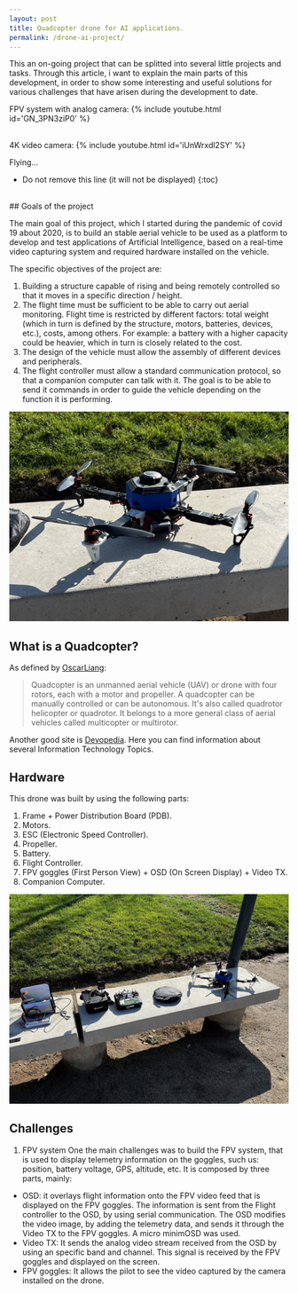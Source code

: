 ```yaml
---
layout: post
title: Quadcopter drone for AI applications.
permalink: /drone-ai-project/
---
```

This  an on-going project that can be splitted into several little projects and tasks. Through this article, i want to explain the main parts of this development, in order to show some interesting and useful solutions for various challenges that have arisen during the development to date.

FPV system with analog camera:
{% include youtube.html id='GN_3PN3ziP0' %}

<br/>
4K video camera:
{% include youtube.html id='iUnWrxdl2SY' %}

Flying...

<!-- Última actualización: {{ page.last_modified_at }} -->

<!--more-->
* Do not remove this line (it will not be displayed)
{:toc}
<!-- ##  Let's see it in action! -->
<!-- {% include youtube.html id='iUnWrxdl2SY' %} -->
<br />
##  Goals of the project

The main goal of this project, which I started during the pandemic of covid 19 about 2020, is to build an stable aerial vehicle to be used as a platform to develop and test applications of Artificial Intelligence, based on a real-time video capturing system and required hardware installed on the vehicle.

The specific objectives of the project are:
1. Building a structure capable of rising and being remotely controlled so that it moves in a specific direction / height.
2. The flight time must be sufficient to be able to carry out aerial monitoring. Flight time is restricted by different factors: total weight (which in turn is defined by the structure, motors, batteries, devices, etc.), costs, among others. For example: a battery with a higher capacity could be heavier, which in turn is closely related to the cost.
3. The design of the vehicle must allow the assembly of different devices and peripherals.
4. The flight controller must allow a standard communication protocol, so that a companion computer can talk with it. The goal is to be able to send it commands in order to guide the vehicle depending on the function it is performing.

![This is how I look like today :)](/assets/img/drone_AI/imagen_drone_vista_frontal.jpeg)

## What is a Quadcopter?
As defined by [OscarLiang][]:
>Quadcopter is an unmanned aerial vehicle (UAV) or drone with four rotors, each with a motor and propeller. A quadcopter can be manually controlled or can be autonomous. It's also called quadrotor helicopter or quadrotor. It belongs to a more general class of aerial vehicles called multicopter or multirotor.

Another good site is [Devopedia][]. Here you can find information about several Information Technology Topics.

[OscarLiang]: https://oscarliang.com/what-is-quadcopter/#:~:text=A%20quadcopter%20is%20a%20type,as%20surveillance%20and%20aerial%20photography.
[Devopedia]: https://devopedia.org/quadcopter

 
## Hardware
This drone was built by using the following parts:
<!-- 1. [Frame + Power Distribution Board (PDB).](#frame--power-distribution-board-pdb) -->
1. Frame + Power Distribution Board (PDB).
2. Motors.
3. ESC (Electronic Speed Controller).
4. Propeller.
5. Battery.
6. Flight Controller.
7. FPV goggles (First Person View) + OSD (On Screen Display) + Video TX.
8. Companion Computer.

![My main components](/assets/img/drone_AI/imagen_componentes_fpv.jpeg)


## Challenges
1. FPV system
One the main challenges was to build the FPV system, that is used to display telemetry information on the goggles, such us: position, battery voltage, GPS, altitude, etc. It is composed by three parts, mainly:
- OSD: it overlays flight information onto the FPV video feed that is displayed on the FPV goggles. The information is sent from the Flight controller to the OSD, by using serial communication. The OSD modifies the video image, by adding the telemetry data, and sends it through the Video TX to the FPV goggles. A micro minimOSD was used.
- Video TX: It sends the analog video stream received from the OSD by using an specific band and channel. This signal is received by the FPV goggles and displayed on the screen.
- FPV goggles: It allows the pilot to see the video captured by the camera installed on the drone. 

<!-- ### Frame + Power Distribution Board (PDB) -->
